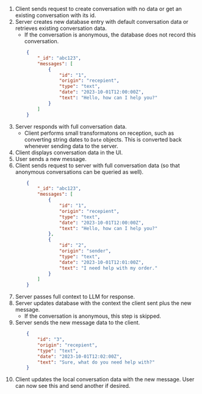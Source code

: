 1. Client sends request to create conversation with no data or get an existing conversation with its id.
2. Server creates new database entry with default conversation data or retrieves existing conversation data.
    * If the conversation is anonymous, the database does not record this conversation.
    ```json
        {
            "_id": "abc123",
            "messages": [
                {
                    "id": "1",
                    "origin": "recepient",
                    "type": "text",
                    "date": "2023-10-01T12:00:00Z",
                    "text": "Hello, how can I help you?"
                }
            ]
        }
    ```
3. Server responds with full conversation data.
    * Client performs small transformatons on reception, such as converting string dates to `Date` objects. This is converted back whenever sending data to the server.
4. Client displays conversation data in the UI.
5. User sends a new message.
6. Client sends request to server with full conversation data (so that anonymous conversations can be queried as well).
    ```json
        {
            "_id": "abc123",
            "messages": [
                {
                    "id": "1",
                    "origin": "recepient",
                    "type": "text",
                    "date": "2023-10-01T12:00:00Z",
                    "text": "Hello, how can I help you?"
                },
                {
                    "id": "2",
                    "origin": "sender",
                    "type": "text",
                    "date": "2023-10-01T12:01:00Z",
                    "text": "I need help with my order."
                }
            ]
        }
    ```
7. Server passes full context to LLM for response.
8. Server updates database with the context the client sent plus the new message.
    * If the conversation is anonymous, this step is skipped.
9. Server sends the new message data to the client.
    ```json
        {
            "id": "3",
            "origin": "recepient",
            "type": "text",
            "date": "2023-10-01T12:02:00Z",
            "text": "Sure, what do you need help with?"
        }
    ```
10. Client updates the local conversation data with the new message. User can now see this and send another if desired.